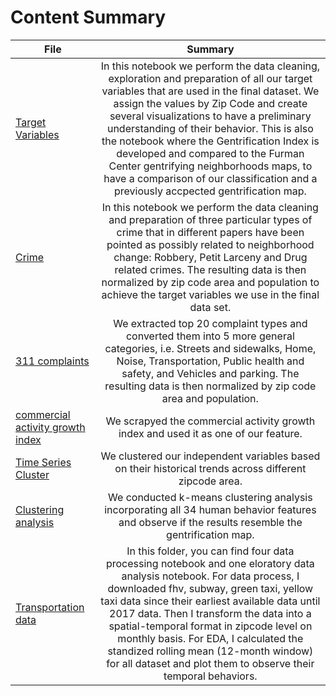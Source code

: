 # Content Summary

| File        | Summary           |
| ------------- |:-------------:|
| [Target Variables](https://github.com/CUSPcapstones/Digital-Traces-of-Gentrification_2018/blob/master/DataProcessing_EDA/target_variables/Target_variables_and_index_validation.ipynb)      | In this notebook we perform the data cleaning, exploration and preparation of all our target variables that are used in the final dataset. We assign the values by Zip Code and create several visualizations to have a preliminary understanding of their behavior. This is also the notebook where the Gentrification Index is developed and compared to the Furman Center gentrifying neighborhoods maps, to have a comparison of our classification and a previously accpected gentrification map. |
| [Crime](https://github.com/CUSPcapstones/Digital-Traces-of-Gentrification_2018/blob/master/DataProcessing_EDA/crime/Crime.ipynb) | In this notebook we perform the data cleaning and preparation of three particular types of crime that in different papers have been pointed as possibly related to neighborhood change: Robbery, Petit Larceny and Drug related crimes. The resulting data is then normalized by zip code area and population to achieve the target variables we use in the final data set.  |
| [311 complaints](https://github.com/CUSPcapstones/Digital-Traces-of-Gentrification_2018/blob/master/DataProcessing_EDA/311complaints/data_process_311complaint.py) |We extracted top 20 complaint types and converted them into 5 more general categories, i.e. Streets and sidewalks, Home, Noise, Transportation, Public health and safety, and Vehicles and parking. The resulting data is then normalized by zip code area and population.|
| [commercial activity growth index](https://github.com/CUSPcapstones/Digital-Traces-of-Gentrification_2018/blob/master/DataProcessing_EDA/commercial_activity_growth_index/DataScrape.py) | We scrapyed the commercial activity growth index and used it as one of our feature. |
| [Time Series Cluster](https://github.com/CUSPcapstones/Digital-Traces-of-Gentrification_2018/blob/master/DataProcessing_EDA/clustering/timeSeriesCluster.ipynb) | We clustered our independent variables based on their historical trends across different zipcode area. |
| [Clustering analysis](https://github.com/CUSPcapstones/Digital-Traces-of-Gentrification_2018/blob/master/DataProcessing_EDA/clustering/clustering.ipynb) | We conducted k-means clustering analysis incorporating all 34 human behavior features and observe if the results resemble the gentrification map.  |
| [Transportation data](https://github.com/CUSPcapstones/Digital-Traces-of-Gentrification_2018/blob/master/DataProcessing_EDA/transportation) | In this folder, you can find four data processing notebook and one eloratory data analysis notebook. For data process, I downloaded fhv, subway, green taxi, yellow taxi data since their earliest available data until 2017 data. Then I transform the data into a spatial-temporal format in zipcode level on monthly basis. For EDA, I calculated the standized rolling mean (12-month window) for all dataset and plot them to observe their temporal behaviors.  |

